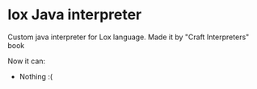 # lox Java interpreter
Custom java interpreter for Lox language.
Made it by "Craft Interpreters" book

Now it can:
 - Nothing :(
